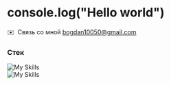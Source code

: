 
console.log("Hello world")
================

 ✉️  Связь со мной [bogdan10050@gmail.com](mailto:bogdan10050@gmail.com)

### Стек

![My Skills](https://skillicons.dev/icons?i=ts,js,react,redux,webpack,html,css,sass)
<br/>
![My Skills](https://skillicons.dev/icons?i=nodejs,express,mongodb)

